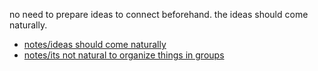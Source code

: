 no need to prepare ideas to connect beforehand. the ideas should come naturally.

* [notes/ideas should come naturally](ideas%20should%20come%20naturally.md)
* [notes/its not natural to organize things in groups](its%20not%20natural%20to%20organize%20things%20in%20groups.md)
